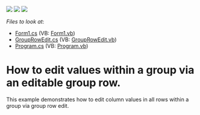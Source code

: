 <!-- default badges list -->
![](https://img.shields.io/endpoint?url=https://codecentral.devexpress.com/api/v1/VersionRange/128628349/19.2.3%2B)
[![](https://img.shields.io/badge/Open_in_DevExpress_Support_Center-FF7200?style=flat-square&logo=DevExpress&logoColor=white)](https://supportcenter.devexpress.com/ticket/details/E3065)
[![](https://img.shields.io/badge/📖_How_to_use_DevExpress_Examples-e9f6fc?style=flat-square)](https://docs.devexpress.com/GeneralInformation/403183)
<!-- default badges end -->
<!-- default file list -->
*Files to look at*:

* [Form1.cs](./CS/EditableGroupRow/Form1.cs) (VB: [Form1.vb](./VB/EditableGroupRow/Form1.vb))
* [GroupRowEdit.cs](./CS/EditableGroupRow/GroupRowEdit.cs) (VB: [GroupRowEdit.vb](./VB/EditableGroupRow/GroupRowEdit.vb))
* [Program.cs](./CS/EditableGroupRow/Program.cs) (VB: [Program.vb](./VB/EditableGroupRow/Program.vb))
<!-- default file list end -->
# How to edit values within a group via an editable group row.


<p>This example demonstrates how to edit column values in all rows within a group via group row edit.</p>

<br/>


